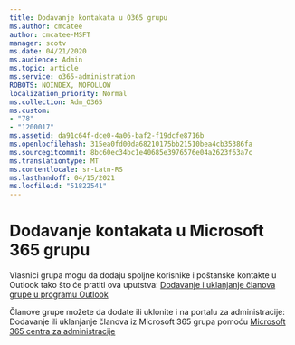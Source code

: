 ```yaml
---
title: Dodavanje kontakata u O365 grupu
ms.author: cmcatee
author: cmcatee-MSFT
manager: scotv
ms.date: 04/21/2020
ms.audience: Admin
ms.topic: article
ms.service: o365-administration
ROBOTS: NOINDEX, NOFOLLOW
localization_priority: Normal
ms.collection: Adm_O365
ms.custom:
- "78"
- "1200017"
ms.assetid: da91c64f-dce0-4a06-baf2-f19dcfe8716b
ms.openlocfilehash: 315ea0fd00da68210175bb21510bea4cb35386fa
ms.sourcegitcommit: 8bc60ec34bc1e40685e3976576e04a2623f63a7c
ms.translationtype: MT
ms.contentlocale: sr-Latn-RS
ms.lasthandoff: 04/15/2021
ms.locfileid: "51822541"
---
```

# <a name="add-contacts-to-a-microsoft-365-group"></a>Dodavanje kontakata u Microsoft 365 grupu

Vlasnici grupa mogu da dodaju spoljne korisnike i poštanske kontakte u Outlook tako što će pratiti ova uputstva: [Dodavanje i uklanjanje članova grupe u programu Outlook](https://support.office.com/article/3b650f4a-5c9b-4f94-a1bb-0cca4b1091de?wt.mc_id=add_contacts_group.aspx)
  
Članove grupe možete da dodate ili uklonite i na portalu za administracije: Dodavanje ili uklanjanje članova iz Microsoft 365 grupa pomoću [Microsoft 365 centra za administracije](https://docs.microsoft.com/microsoft-365/admin/create-groups/add-or-remove-members-from-groups)